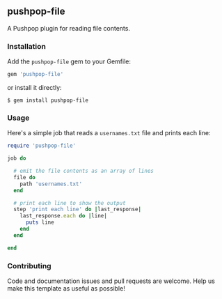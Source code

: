## pushpop-file

A Pushpop plugin for reading file contents.

### Installation

Add the `pushpop-file` gem to your Gemfile:

``` ruby
gem 'pushpop-file'
```

or install it directly:

``` shell
$ gem install pushpop-file
```

### Usage

Here's a simple job that reads a `usernames.txt` file and prints each line:

``` ruby
require 'pushpop-file'

job do

  # emit the file contents as an array of lines
  file do
    path 'usernames.txt'
  end

  # print each line to show the output
  step 'print each line' do |last_response|
    last_response.each do |line|
      puts line
    end
  end

end
```

### Contributing

Code and documentation issues and pull requests are welcome. Help us make this template as
useful as possible!
